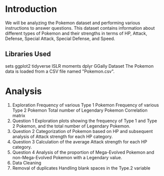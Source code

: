 # Introduction
We will be analyzing the Pokemon dataset and performing various instructions to answer questions. This dataset contains information about different types of Pokemon and their strengths in terms of HP, Attack, Defense, Special Attack, Special Defense, and Speed.

## Libraries Used
sets
ggplot2
tidyverse
ISLR
moments
dplyr
GGally
Dataset
The Pokemon data is loaded from a CSV file named "Pokemon.csv".

# Analysis
1. Exploration
Frequency of various Type 1 Pokemon
Frequency of various Type 2 Pokemon
Total number of Legendary Pokemon
Correlation matrix
2. Question 1
Exploration plots showing the frequency of Type 1 and Type 2 Pokemon, and the total number of Legendary Pokemon.
3. Question 2
Categorization of Pokemon based on HP and subsequent analysis of Attack strength for each HP category.
4. Question 3
Calculation of the average Attack strength for each HP category.
5. Question 4
Analysis of the proportion of Mega-Evolved Pokemon and non-Mega-Evolved Pokemon with a Legendary value.
6. Data Cleaning
7. Removal of duplicates
Handling blank spaces in the Type.2 variable
